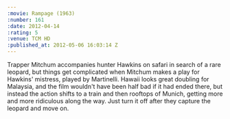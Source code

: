 ```yaml
--- 
:movie: Rampage (1963)
:number: 161
:date: 2012-04-14
:rating: 5
:venue: TCM HD
:published_at: 2012-05-06 16:03:14 Z
---
```

Trapper Mitchum accompanies hunter Hawkins on safari in search of a rare leopard, but things get complicated when Mitchum makes a play for Hawkins' mistress, played by Martinelli. Hawaii looks great doubling for Malaysia, and the film wouldn't have been half bad if it had ended there, but instead the action shifts to a train and then rooftops of Munich, getting more and more ridiculous along the way. Just turn it off after they capture the leopard and move on.